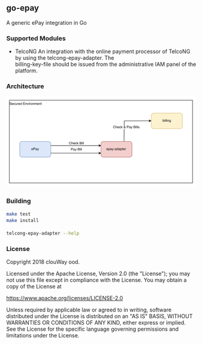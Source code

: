 ## go-epay
A generic ePay integration in Go

### Supported Modules
 * TelcoNG 
   An integration with the online payment processor of TelcoNG by using the telcong-epay-adapter. The  
   billing-key-file should be issued from the administrative IAM panel of the platform.

### Architecture
![Architecture](docs/architecture.png)

### Building

```sh
make test
make install

telcong-epay-adapter --help
```

### License
Copyright 2018 clouWay ood.

Licensed under the Apache License, Version 2.0 (the "License");
you may not use this file except in compliance with the License.
You may obtain a copy of the License at

   https://www.apache.org/licenses/LICENSE-2.0

   Unless required by applicable law or agreed to in writing, software
   distributed under the License is distributed on an "AS IS" BASIS,
   WITHOUT WARRANTIES OR CONDITIONS OF ANY KIND, either express or implied.
   See the License for the specific language governing permissions and
   limitations under the License.

